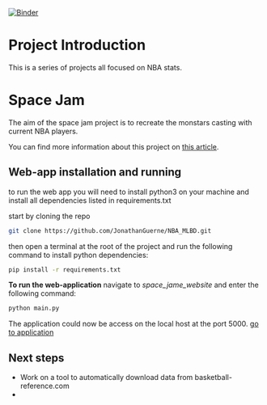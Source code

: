 [![Binder](https://mybinder.org/badge_logo.svg)](https://mybinder.org/v2/gh/JonathanGuerne/NBA_MLBD/master)

# Project Introduction

This is a series of projects all focused on NBA stats. 

# Space Jam

The aim of the space jam project is to recreate the monstars casting with current NBA players. 

You can find more information about this project on [this article](https://medium.com/@jonathan.guerne/7e83b48a2159?source=friends_link&sk=5f7a0a9a4180b5928b7d86159f5f3665).

## Web-app installation and running

to run the web app you will need to install python3 on your machine and install all dependencies 
listed in requirements.txt

start by cloning the repo

```bash
git clone https://github.com/JonathanGuerne/NBA_MLBD.git
```

then open a terminal at the root of the project and run the following command to install python dependencies:

```bash
pip install -r requirements.txt
```

**To run the web-application** navigate to *space_jame_website* and enter the following command:

```bash
python main.py
```

The application could now be access on the local host at the port 5000. [go to application](http://127.0.0.1:5000)

## Next steps 

- Work on a tool to automatically download data from basketball-reference.com
- 